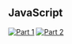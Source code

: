 ## JavaScript
[![Part 1](https://img.shields.io/badge/Part%201-0.014ms-informational)](https://adventofcode.com/2022/)
[![Part 2](https://img.shields.io/badge/Part%202-0.005ms-informational)](https://adventofcode.com/2022/)